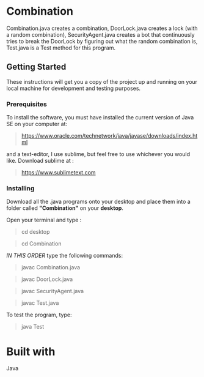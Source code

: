 # **Combination**

Combination.java creates a combination, DoorLock.java creates a lock (with a random combination), SecurityAgent.java creates
a bot that continuously tries to break the DoorLock by figuring out what the random combination is, Test.java is a Test method
for this program.

## **Getting Started**

These instructions will get you a copy of the project up and running on your local machine for development and testing purposes.

### **Prerequisites**

To install the software, you must have installed the current version of Java SE on your computer at:

>https://www.oracle.com/technetwork/java/javase/downloads/index.html

and a text-editor, I use sublime, but feel free to use whichever you would like. Download sublime at :

>https://www.sublimetext.com

### **Installing**

Download all the .java programs onto your desktop and place them into a folder called **"Combination"** on your **desktop**.

Open your terminal and type :

>cd desktop

>cd Combination

*IN THIS ORDER* type the following commands:

>javac Combination.java

>javac DoorLock.java

>javac SecurityAgent.java

>javac Test.java

To test the program, type:

>java Test

# **Built with**

Java
